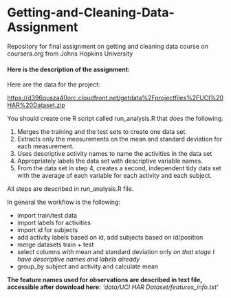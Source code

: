# Getting-and-Cleaning-Data-Assignment
Repository for final assignment on getting and cleaning data course on coursera.org from Johns Hopkins University 

#### Here is the description of the assignment:
Here are the data for the project:

https://d396qusza40orc.cloudfront.net/getdata%2Fprojectfiles%2FUCI%20HAR%20Dataset.zip

You should create one R script called run_analysis.R that does the following.

1. Merges the training and the test sets to create one data set.
2. Extracts only the measurements on the mean and standard deviation for each measurement.
3. Uses descriptive activity names to name the activities in the data set
4. Appropriately labels the data set with descriptive variable names.
5. From the data set in step 4, creates a second, independent tidy data set with the average of each variable for each activity and each subject.

All steps are described in run_analysis.R file. 

In general the workflow is the following:


* import train/test data
* import labels for activities
* import id for subjects
* add activity labels based on id, add subjects based on id/position
* merge datasets train + test
* select columns with mean and standard deviation only
*on that stage I have descriptive names and labels already*
* group_by subject and activity and calculate mean
 
**The feature names used for observations are described in text file, accessible after download here:** *'data/UCI HAR Dataset/features_info.txt'*